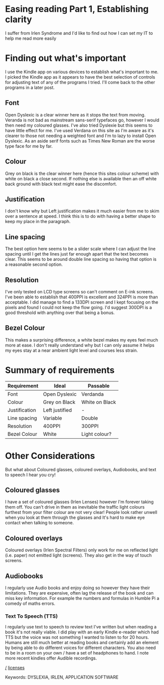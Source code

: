 Easing reading Part 1, Establishing clarity
===
I suffer from Irlen Syndrome and I'd like to find out how I can set my IT to help me read more easily

# Finding out what's important
I use the Kindle app on various devices to establish what's important to me. I picked the Kindle app as it appears to have the best selection of controls for adjusting text of any of the programs I tried. I'll come back to the other programs in a later post.

## Font
Open Dyslexic is a clear winner here as it stops the text from moving. Veranda is not bad as mainstream sans-serif typefaces go, however I would then need my coloured glasses. I've also tried Dyslexie but this seems to have little effect for me. I've used Verdana on this site as I'm aware as it's clearer to those not needing a weighted font and I'm to lazy to install Open Dyslexic. As an aside serif fonts such as Times New Roman are the worse type face for me by far.

## Colour
Grey on black is the clear winner here (hence this sites colour scheme) with white on black a close second. If nothing else is available then an off white back ground with black text might ease the discomfort.

## Justification
I don't know why but Left justification makes it much easier from me to skim over a sentence at speed. I think this is to do with having a better shape to keep my place in the paragraph.

## Line spacing
The best option here seems to be a slider scale where I can adjust the line spacing until I get the lines just far enough apart that the text becomes clear. This seems to be around double line spacing so having that option is a reasonable second option.

## Resolution
I've only tested on LCD type screens so can't comment on E-ink screens. I've been able to establish that 400PPI is excellent and 324PPI is more than acceptable. I did manage to find a 133DPI screen and I kept focusing on the pixels and found I could not keep the flow going. I'd suggest 300DPI is a good threshold with anything over that being a bonus.

## Bezel Colour
This makes a surprising difference, a white bezel makes my eyes feel much more at ease. I don't really understand why but I can only assume it helps my eyes stay at a near ambient light level and courses less strain.

# Summary of requirements
| Requirement | Ideal | Passable |
| --- | --- | --- |
| Font | Open Dyslexic | Verdanda |
| Colour | Grey on Black | White on Black |
| Justification | Left justified | - |
| Line spacing | Variable | Double |
| Resolution | 400PPI | 300PPI |
| Bezel Colour | White | Light colour? |

# Other Considerations
But what about Coloured glasses, coloured overlays, Audiobooks, and text to speech I hear you cry!

## Coloured glasses
I have a set of coloured glasses (Irlen Lenses) however I'm forever taking them off. You can't drive in them as inevitable the traffic light colours furthest from your filter colour are not very clear! People look rather unwell when you look at them through the glasses and It's hard to make eye contact when talking to someone.

## Coloured overlays
Coloured overlays (Irlen Spectral Filters) only work for me on reflected light (i.e. paper) not emitted light (screens). They also get in the way of touch screens.

## Audiobooks
I regularly use Audio books and enjoy doing so however they have their limitations. They are expensive, often lag the release of the book and can miss key information. For example the numbers and formulas in Humble Pi a comedy of maths errors.

### Text To Speech (TTS)
I regularly use text to speech to review text I've written but when reading a book it's not really viable. I did play with an early Kindle e-reader which had TTS but the voice was not something I wanted to listen to for 20 hours. Humans are still much better at reading books and certainly add an element by being able to do different voices for different characters. You also need to be in a room on your own / have a set of headphones to hand. I note more recent kindles offer Audible recordings.

[/](/)
[licenses](/licenses)

Keywords: DYSLEXIA, IRLEN, APPLICATION SOFTWARE
